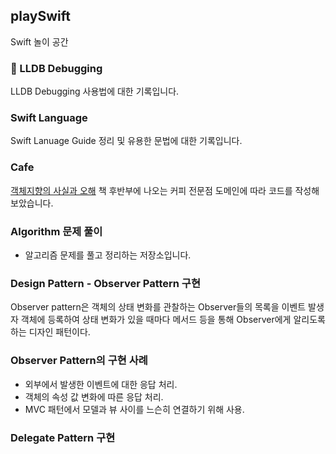 ## playSwift

Swift 놀이 공간

### 🐛 LLDB Debugging

LLDB Debugging 사용법에 대한 기록입니다.

### Swift Language 

Swift Lanuage Guide 정리 및 유용한 문법에 대한 기록입니다.

### Cafe

[객체지향의 사실과 오해](https://book.naver.com/bookdb/book_detail.nhn?bid=9145968) 책 후반부에 나오는 커피 전문점 도메인에 따라 코드를 작성해보았습니다.

### Algorithm 문제 풀이

- 알고리즘 문제를 풀고 정리하는 저장소입니다.

### Design Pattern - Observer Pattern 구현

Observer pattern은 객체의 상태 변화를 관찰하는 Observer들의 목록을 이벤트 발생자 객체에 등록하여 상태 변화가 있을 때마다 메서드 등을 통해 Observer에게 알리도록 하는 디자인 패턴이다.

### Observer Pattern의 구현 사례

- 외부에서 발생한 이벤트에 대한 응답 처리.
- 객체의 속성 값 변화에 따른 응답 처리.
- MVC 패턴에서 모델과 뷰 사이를 느슨히 연결하기 위해 사용.

### Delegate Pattern 구현

